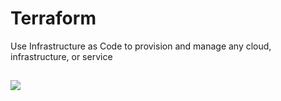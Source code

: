 # Terraform

Use Infrastructure as Code to provision and manage any cloud, infrastructure, or service

## ![](https://www.terraform.io/assets/images/terraform-overview/infrastructure-providers@4x-91e3d4c9.png)
